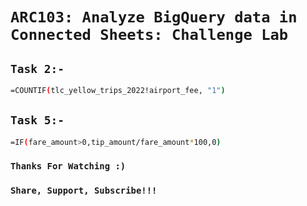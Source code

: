 
# ```ARC103: Analyze BigQuery data in Connected Sheets: Challenge Lab```

## ```Task 2:-```

```bash
=COUNTIF(tlc_yellow_trips_2022!airport_fee, "1")
```

## ```Task 5:-```

```bash
=IF(fare_amount>0,tip_amount/fare_amount*100,0)
```




### ```Thanks For Watching :)```
### ```Share, Support, Subscribe!!!``` 
